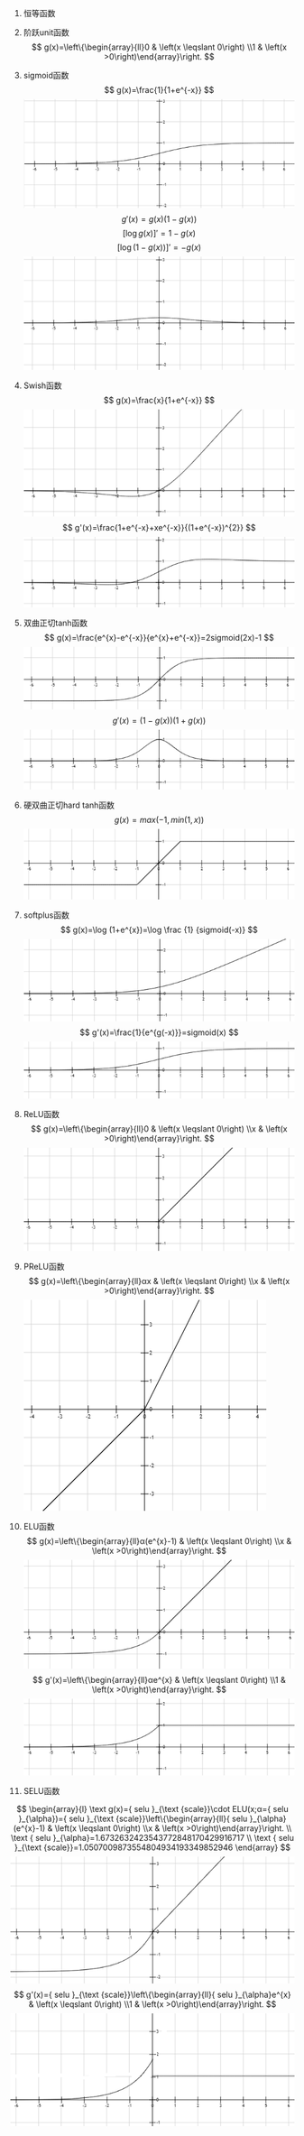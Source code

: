 1. 恒等函数
2. 阶跃unit函数
$$
g(x)=\left\{\begin{array}{ll}0 & \left(x \leqslant 0\right) \\1 & \left(x >0\right)\end{array}\right.
$$
3. sigmoid函数
$$
g(x)=\frac{1}{1+e^{-x}}
$$
![1587699555759](激活函数.assets/1.png)
$$
g'(x)=g(x)(1-g(x))
$$
$$
[\log g(x)]'=1-g(x)
$$
$$
[\log (1-g(x))]'=-g(x)
$$
![1587699848781](激活函数.assets/2.png)
4. Swish函数
$$
g(x)=\frac{x}{1+e^{-x}}
$$
![1587699907990](激活函数.assets/3.png)
$$
g'(x)=\frac{1+e^{-x}+xe^{-x}}{(1+e^{-x})^{2}}
$$
![1587700091968](激活函数.assets/4.png)

5. 双曲正切tanh函数
$$
g(x)=\frac{e^{x}-e^{-x}}{e^{x}+e^{-x}}=2sigmoid(2x)-1
$$
![1587700246069](激活函数.assets/5.png)
$$
g'(x)=(1-g(x))(1+g(x))
$$
![1587700418218](激活函数.assets/6.png)

6. 硬双曲正切hard tanh函数
$$
g(x) = max( -1, min(1, x))
$$
![1587700503246](激活函数.assets/7.png)

7. softplus函数
$$
g(x)=\log (1+e^{x})=\log \frac {1} {sigmoid(-x)}
$$
![1587700543698](激活函数.assets/8.png)
$$
g'(x)=\frac{1}{e^{g(-x)}}=sigmoid(x)
$$
![1587700642326](激活函数.assets/9.png)

8. ReLU函数
$$
g(x)=\left\{\begin{array}{ll}0 & \left(x \leqslant 0\right) \\x & \left(x >0\right)\end{array}\right.
$$
![1587700790085](激活函数.assets/10.png)
9. PReLU函数
$$
g(x)=\left\{\begin{array}{ll}αx & \left(x \leqslant 0\right) \\x & \left(x >0\right)\end{array}\right.
$$
![1587700856986](激活函数.assets/11.png)
10. ELU函数
$$
g(x)=\left\{\begin{array}{ll}α(e^{x}-1) & \left(x \leqslant 0\right) \\x & \left(x >0\right)\end{array}\right.
$$
![1587701592726](激活函数.assets/12.png)
$$
g'(x)=\left\{\begin{array}{ll}αe^{x} & \left(x \leqslant 0\right) \\1 & \left(x >0\right)\end{array}\right.
$$
![1587701812163](激活函数.assets/13.png)
11. SELU函数

$$
\begin{array}{l}
\text g(x)={ selu }_{\text {scale}}\cdot ELU(x;α={ selu }_{\alpha})={ selu }_{\text {scale}}\left\{\begin{array}{ll}{ selu }_{\alpha}(e^{x}-1) & \left(x \leqslant 0\right) \\x & \left(x >0\right)\end{array}\right. \\
\text { selu }_{\alpha}=1.6732632423543772848170429916717 \\
\text { selu }_{\text {scale}}=1.0507009873554804934193349852946
\end{array}
$$
![1587702245330](激活函数.assets/14.png)
$$
g'(x)={ selu }_{\text {scale}}\left\{\begin{array}{ll}{ selu }_{\alpha}e^{x} & \left(x \leqslant 0\right) \\1 & \left(x >0\right)\end{array}\right.
$$
![QQ图片20200424122859](激活函数.assets/15.png)